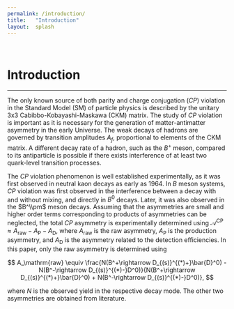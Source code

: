 ```yaml
---
permalink: /introduction/
title:   "Introduction"
layout:  splash
---
```

&nbsp;

# Introduction
---

The only known source of both parity and charge conjugation ($CP$) violation in the Standard Model (SM) of particle physics is described by the unitary 3x3 Cabibbo-Kobayashi-Maskawa (CKM) matrix. The study of $CP$ violation is important as it is necessary for the generation of matter-antimatter asymmetry in the early Universe. The weak decays of hadrons are governed by transition amplitudes $A_f$, proportional to elements of the CKM matrix. A different decay rate of a hadron, such as the $B^+$ meson, compared to its antiparticle is possible if there exists interference of at least two quark-level transition processes.

The $CP$ violation phenomenon is well established experimentally, as it was first observed in neutral kaon decays as early as 1964. In $B$ meson systems, $CP$ violation was first observed in the interference between a decay with and without mixing, and directly in $B^0$ decays. Later, it was also observed in the $B^\\pm$ meson decays. Assuming that the asymmetries are small and higher order terms corresponding to products of asymmetries can be neglected, the total $CP$ asymmetry is experimentally determined using $\mathcal{A}^\mathrm{CP} \approx A_\mathrm{raw} - A_\mathrm{P} - A_\mathrm{D}$, where $A_\mathrm{raw}$ is the raw asymmetry, $A_\mathrm{P}$ is the production asymmetry, and $A_\mathrm{D}$ is the asymmetry related to the detection efficiencies. In this paper, only the raw asymmetry is determined using

$$
    A_\mathrm{raw} \equiv \frac{N(B^+\rightarrow D_{(s)}^{(*)+}\bar{D}^0) - N(B^-\rightarrow D_{(s)}^{(*)-}D^0)}{N(B^+\rightarrow D_{(s)}^{(*)+}\bar{D}^0) + N(B^-\rightarrow D_{(s)}^{(*)-}D^0)},
$$

where $N$ is the observed yield in the respective decay mode. The other two asymmetries are obtained from literature.
